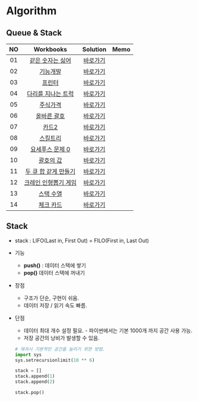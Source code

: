 # Algorithm 
## Queue & Stack
|<center>NO|                                   <center>Workbooks                                    |            <center>Solution             |<center>Memo|
|:---:|:--------------------------------------------------------------------------------------:|:---------------------------------------:|:---:|
|01|      [같은 숫자는 싫어](https://school.programmers.co.kr/learn/courses/30/lessons/12906)      |    [바로가기](./Solution/같은%20숫자는%20싫어)     |  |
|02|        [기능개발](https://school.programmers.co.kr/learn/courses/30/lessons/42586)         |         [바로가기](./Solution/기능개발)         ||
|03|         [프린터](https://school.programmers.co.kr/learn/courses/30/lessons/42587)         |         [바로가기](./Solution/프린터)          | |
|04|     [다리를 지나는 트럭](https://school.programmers.co.kr/learn/courses/30/lessons/42583)      |    [바로가기](./Solution/다리를%20지나는%20트럭)    ||
|05|        [주식가격](https://school.programmers.co.kr/learn/courses/30/lessons/42584)         |         [바로가기](./Solution/주식가격)         ||
|06|   [올바른 괄호](https://school.programmers.co.kr/learn/courses/30/lessons/12909)    |       [바로가기](./Solution/올바른%20괄호)       ||
|07|                  [카드2](https://www.acmicpc.net/problem/2164)                   |         [바로가기](./Solution/카드2)          ||
|08|    [스킬트리](https://school.programmers.co.kr/learn/courses/30/lessons/49993)     |         [바로가기](./Solution/스킬트리)         ||
|09|  [요세푸스 문제 0](https://school.programmers.co.kr/learn/courses/30/lessons/11866)  |    [바로가기](./Solution/요세푸스%20문제%200)     ||
|10|    [괄호의 값](https://school.programmers.co.kr/learn/courses/30/lessons/11866)    |       [바로가기](./Solution/괄호의%20값)        ||
|11|[두 큐 합 같게 만들기](https://school.programmers.co.kr/learn/courses/30/lessons/118667)| [바로가기](./Solution/두%20큐%20합%20같게%20만들기) ||
|12| [크레인 인형뽑기 게임](https://school.programmers.co.kr/learn/courses/30/lessons/64061) |   [바로가기](./Solution/크레인%20인형뽑기%20게임)    ||
|13|                 [스택 수열](https://www.acmicpc.net/problem/1874)                  |       [바로가기](./Solution/스택%20수열)        | |
|14|                 [체크 카드](https://edu.goorm.io/learn/lecture/33428/%EC%95%8C%EA%B3%A0%EB%A6%AC%EC%A6%98-%EB%A8%BC%EB%8D%B0%EC%9D%B4-%EC%B1%8C%EB%A6%B0%EC%A7%80-%ED%95%B4%EC%84%A4/lesson/1679178/4%EC%A3%BC%EC%B0%A8-%EB%B3%B5%EC%8A%B5%EB%AC%B8%EC%A0%9C-1-%EC%B2%B4%ED%81%AC-%EC%B9%B4%EB%93%9C)                  |       [바로가기](./Solution/체크%20카드)        | |

## Stack
- stack : LIFO(Last in, First Out) = FILO(First in, Last Out)
- 기능
  - **push()** : 데이터 스택에 쌓기 
  - **pop()** 데이터 스택에 꺼내기 
- 장점
  - 구조가 단순, 구현이 쉬움.
  - 데이터 저장 / 읽기 속도 빠름.

- 단점
  - 데이터 최대 개수 설정 필요. - 파이썬에서는 기본 1000개 까지 공간 사용 가능.
  - 저장 공간의 낭비가 발생할 수 있음.

   ``` python
   # 재귀시 기본적인 공간을 늘리기 위한 방법.
   import sys 
   sys.setrecursionlimit(10 ** 6)
   
  stack = []
   stack.append(1)
   stack.append(2)
  
   stack.pop()
   ```
